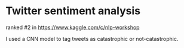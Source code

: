 # Twitter sentiment analysis 

ranked #2 in https://www.kaggle.com/c/nlp-workshop

I used a CNN model to tag tweets as catastrophic or not-catastrophic. 
